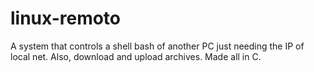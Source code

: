 # linux-remoto

A system that controls a shell bash of another PC just needing the IP of local net. Also, download and upload archives. Made all in C.
